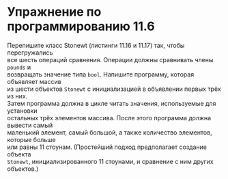 # Упражнение по программированию 11.6  

Перепишите класс Stonewt (листинги 11.16 и 11.17) так, чтобы перегружались  
все шесть операций сравнения. Операции должны сравнивать члены `pounds` и  
возвращать значение типа `bool`. Напишите программу, которая объявляет массив  
из шести объектов `Stonewt` с инициализацией в объявлении первых трёх из них.  
Затем программа должна в цикле читать значения, используемые для установки  
остальных трёх элементов массива. После этого программа должна вывести самый  
маленький элемент, самый большой, а также количество элементов, которые больше  
или равны 11 стоунам. (Простейший подход предполагает создание объекта  
`Stonewt`, инициализированного 11 стоунами, и сравнение с ним других  
объектов.)  
